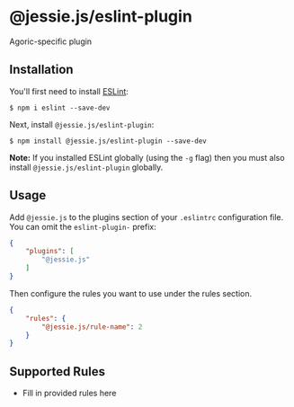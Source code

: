 # @jessie.js/eslint-plugin

Agoric-specific plugin

## Installation

You'll first need to install [ESLint](http://eslint.org):

```
$ npm i eslint --save-dev
```

Next, install `@jessie.js/eslint-plugin`:

```
$ npm install @jessie.js/eslint-plugin --save-dev
```

**Note:** If you installed ESLint globally (using the `-g` flag) then you must also install `@jessie.js/eslint-plugin` globally.

## Usage

Add `@jessie.js` to the plugins section of your `.eslintrc` configuration file. You can omit the `eslint-plugin-` prefix:

```json
{
    "plugins": [
        "@jessie.js"
    ]
}
```


Then configure the rules you want to use under the rules section.

```json
{
    "rules": {
        "@jessie.js/rule-name": 2
    }
}
```

## Supported Rules

* Fill in provided rules here
